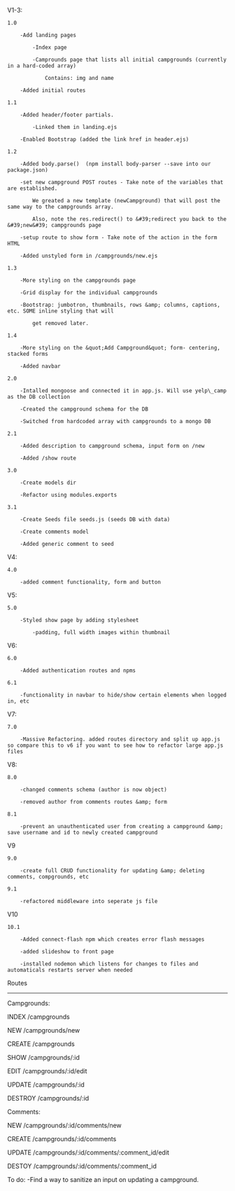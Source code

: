 V1-3:

    1.0

        -Add landing pages

            -Index page

            -Camprounds page that lists all initial campgrounds (currently in a hard-coded array)

                Contains: img and name

        -Added initial routes

    1.1

        -Added header/footer partials.

            -Linked them in landing.ejs

        -Enabled Bootstrap (added the link href in header.ejs)

    1.2

        -Added body.parse()  (npm install body-parser --save into our package.json)

        -set new campground POST routes - Take note of the variables that are established.

            We greated a new template (newCampground) that will post the same way to the campgrounds array.

            Also, note the res.redirect() to &#39;redirect you back to the &#39;new&#39; campgrounds page

        -setup route to show form - Take note of the action in the form HTML

        -Added unstyled form in /campgrounds/new.ejs

    1.3

        -More styling on the campgrounds page

        -Grid display for the individual campgrounds

        -Bootstrap: jumbotron, thumbnails, rows &amp; columns, captions, etc. SOME inline styling that will

            get removed later.

    1.4

        -More styling on the &quot;Add Campground&quot; form- centering, stacked forms

        -Added navbar

    2.0

        -Intalled mongoose and connected it in app.js. Will use yelp\_camp as the DB collection

        -Created the campground schema for the DB

        -Switched from hardcoded array with campgrounds to a mongo DB

    2.1

        -Added description to campground schema, input form on /new

        -Added /show route

    3.0

        -Create models dir

        -Refactor using modules.exports

    3.1

        -Create Seeds file seeds.js (seeds DB with data)

        -Create comments model

        -Added generic comment to seed

V4:

    4.0

        -added comment functionality, form and button

V5:

    5.0

        -Styled show page by adding stylesheet

            -padding, full width images within thumbnail

V6:

    6.0

        -Added authentication routes and npms

    6.1

        -functionality in navbar to hide/show certain elements when logged in, etc

V7:

    7.0

        -Massive Refactoring. added routes directory and split up app.js so compare this to v6 if you want to see how to refactor large app.js files

V8:

    8.0

        -changed comments schema (author is now object)

        -removed author from comments routes &amp; form

    8.1

        -prevent an unauthenticated user from creating a campground &amp; save username and id to newly created campground

V9

    9.0

        -create full CRUD functionality for updating &amp; deleting comments, compgrounds, etc

    9.1

        -refactored middleware into seperate js file

V10

    10.1

        -Added connect-flash npm which creates error flash messages

        -added slideshow to front page

        -installed nodemon which listens for changes to files and automaticals restarts server when needed







Routes

------------------------

Campgrounds:

INDEX       /campgrounds

NEW         /campgrounds/new

CREATE      /campgrounds

SHOW        /campgrounds/:id

EDIT        /campgrounds/:id/edit

UPDATE      /campgrounds/:id

DESTROY     /campgrounds/:id

Comments:

NEW         /campgrounds/:id/comments/new

CREATE      /campgrounds/:id/comments

UPDATE      /campgrounds/:id/comments/:comment\_id/edit

DESTOY      /campgrounds/:id/comments/:comment\_id




To do: 
-Find a way to sanitize an input on updating a campground.

